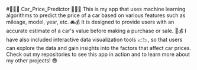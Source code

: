 #🚗🤑🔮 Car_Price_Predictor 🔮🤑🚗
This is my app that uses machine learning algorithms to predict the price of a car based on various features such as mileage, model, year, etc. 🚘💰
It is designed to provide users with an accurate estimate of a car's value before making a purchase or sale. 💸💰
I have also included interactive data visualization tools 📈📉, so that users can explore the data and gain insights into the factors that affect car prices.
Check out my repositories to see this app in action and to learn more about my other projects! 😎
